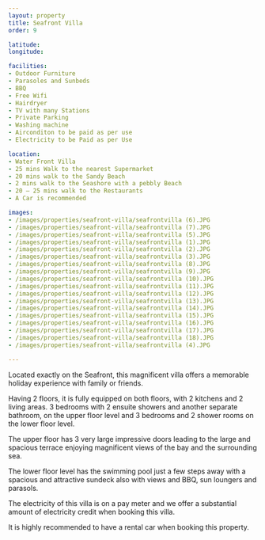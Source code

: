 ```yaml
---
layout: property
title: Seafront Villa
order: 9

latitude: 
longitude: 

facilities:
- Outdoor Furniture
- Parasoles and Sunbeds
- BBQ
- Free Wifi
- Hairdryer
- TV with many Stations
- Private Parking
- Washing machine
- Airconditon to be paid as per use
- Electricity to be Paid as per Use

location:
- Water Front Villa
- 25 mins Walk to the nearest Supermarket
- 20 mins walk to the Sandy Beach
- 2 mins walk to the Seashore with a pebbly Beach
- 20 – 25 mins walk to the Restaurants
- A Car is recommended

images:
- /images/properties/seafront-villa/seafrontvilla (6).JPG
- /images/properties/seafront-villa/seafrontvilla (7).JPG
- /images/properties/seafront-villa/seafrontvilla (5).JPG
- /images/properties/seafront-villa/seafrontvilla (1).JPG
- /images/properties/seafront-villa/seafrontvilla (2).JPG
- /images/properties/seafront-villa/seafrontvilla (3).JPG
- /images/properties/seafront-villa/seafrontvilla (8).JPG
- /images/properties/seafront-villa/seafrontvilla (9).JPG
- /images/properties/seafront-villa/seafrontvilla (10).JPG
- /images/properties/seafront-villa/seafrontvilla (11).JPG
- /images/properties/seafront-villa/seafrontvilla (12).JPG
- /images/properties/seafront-villa/seafrontvilla (13).JPG
- /images/properties/seafront-villa/seafrontvilla (14).JPG
- /images/properties/seafront-villa/seafrontvilla (15).JPG
- /images/properties/seafront-villa/seafrontvilla (16).JPG
- /images/properties/seafront-villa/seafrontvilla (17).JPG
- /images/properties/seafront-villa/seafrontvilla (18).JPG
- /images/properties/seafront-villa/seafrontvilla (4).JPG

---
```


Located exactly on the Seafront, this magnificent villa offers a memorable holiday experience with family or friends.
 
Having 2 floors, it is fully equipped on both floors, with 2 kitchens and 2 living areas. 3 bedrooms with 2 ensuite showers and another separate bathroom, on the upper floor level and 3 bedrooms and 2
shower rooms on the lower floor level.
 
The upper floor has 3 very large impressive doors leading to the large and spacious terrace enjoying magnificent views of the bay and the surrounding sea.
 
The lower floor level has the swimming pool just a few steps away with a spacious and attractive sundeck also with views and BBQ, sun loungers and parasols.
 
The electricity of this villa is on a pay meter and we offer a substantial amount of electricity credit when booking this villa.
 
It is highly recommended to have a rental car when booking this property.